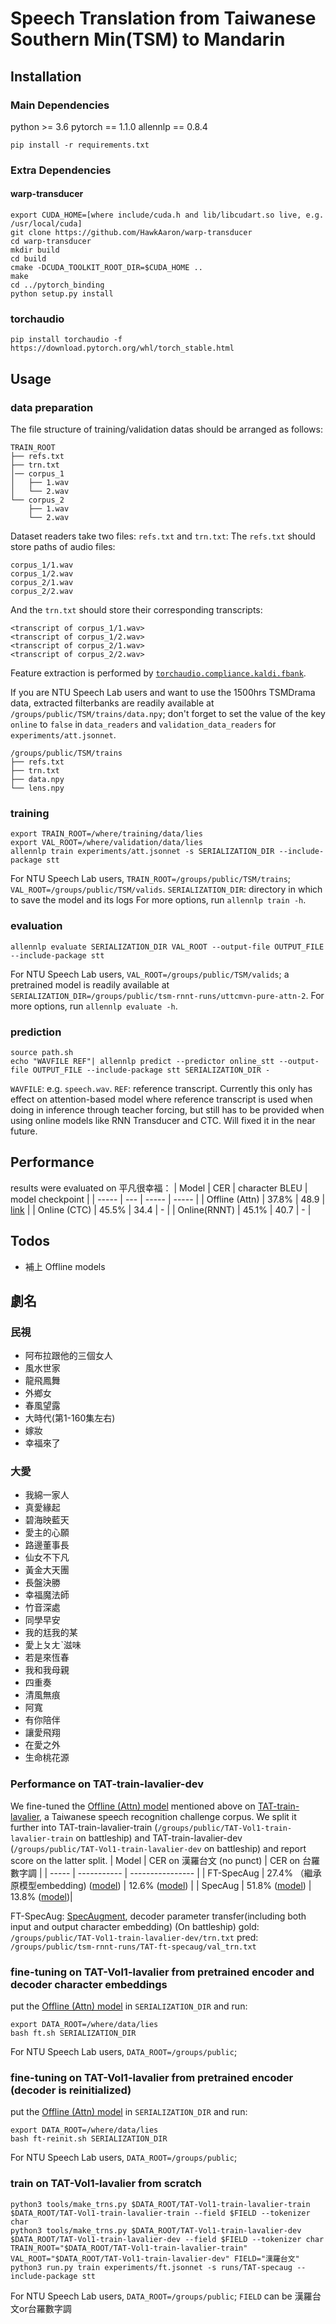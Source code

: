 # Speech Translation from Taiwanese Southern Min(TSM) to Mandarin

## Installation
### Main Dependencies
python >= 3.6
pytorch == 1.1.0
allennlp == 0.8.4
```=bash
pip install -r requirements.txt
```
### Extra Dependencies
#### warp-transducer
```=bash
export CUDA_HOME=[where include/cuda.h and lib/libcudart.so live, e.g. /usr/local/cuda]
git clone https://github.com/HawkAaron/warp-transducer
cd warp-transducer
mkdir build
cd build
cmake -DCUDA_TOOLKIT_ROOT_DIR=$CUDA_HOME ..
make
cd ../pytorch_binding
python setup.py install
```
### torchaudio
```=bash
pip install torchaudio -f https://download.pytorch.org/whl/torch_stable.html
```

## Usage

### data preparation
The file structure of training/validation datas should be arranged as follows:
```
TRAIN_ROOT
├── refs.txt
├── trn.txt
│── corpus_1
│   ├── 1.wav
│   └── 2.wav
└── corpus_2
    ├── 1.wav
    └── 2.wav
```
Dataset readers take two files: `refs.txt` and `trn.txt`:
The `refs.txt` should store paths of audio files:
```
corpus_1/1.wav
corpus_1/2.wav
corpus_2/1.wav
corpus_2/2.wav
```
And the `trn.txt` should store their corresponding transcripts:
```
<transcript of corpus_1/1.wav>
<transcript of corpus_1/2.wav>
<transcript of corpus_2/1.wav>
<transcript of corpus_2/2.wav>
```

Feature extraction is performed by [`torchaudio.compliance.kaldi.fbank`](https://pytorch.org/audio/compliance.kaldi.html#torchaudio.compliance.kaldi.fbank).

If you are NTU Speech Lab users and want to use the 1500hrs TSMDrama data,
extracted filterbanks are readily available at `/groups/public/TSM/trains/data.npy`; don't forget to set the value of the key `online` to `false` in `data_readers` and `validation_data_readers` for `experiments/att.jsonnet`.
```
/groups/public/TSM/trains
├── refs.txt
├── trn.txt
├── data.npy
└── lens.npy
```
### training
```=bash
export TRAIN_ROOT=/where/training/data/lies
export VAL_ROOT=/where/validation/data/lies
allennlp train experiments/att.jsonnet -s SERIALIZATION_DIR --include-package stt
```
For NTU Speech Lab users, `TRAIN_ROOT=/groups/public/TSM/trains`;
`VAL_ROOT=/groups/public/TSM/valids`.
`SERIALIZATION_DIR`: directory in which to save the model and its logs
For more options, run `allennlp train -h`.
### evaluation
```=bash
allennlp evaluate SERIALIZATION_DIR VAL_ROOT --output-file OUTPUT_FILE --include-package stt
```
For NTU Speech Lab users, `VAL_ROOT=/groups/public/TSM/valids`; a
pretrained model is readily available at `SERIALIZATION_DIR=/groups/public/tsm-rnnt-runs/uttcmvn-pure-attn-2`.
For more options, run `allennlp evaluate -h`.

### prediction
```=bash
source path.sh
echo "WAVFILE REF"| allennlp predict --predictor online_stt --output-file OUTPUT_FILE --include-package stt SERIALIZATION_DIR -
```
`WAVFILE`: e.g. `speech.wav`.
`REF`: reference transcript. Currently this only has effect on attention-based model where reference transcript is used when doing in inference through teacher forcing, but still has to be provided when using online models like RNN Transducer and CTC. Will fixed it in the near future.
## Performance
results were evaluated on 平凡很幸福：
| Model | CER | character BLEU | model checkpoint |
| ----- | --- | ----- | ----- |
| Offline (Attn) | 37.8% | 48.9 | [link](https://drive.google.com/file/d/11vLwmOYxfR0w72HgEmhdj3SV5Nt5yPYb/view?usp=sharing) |
| Online (CTC) | 45.5% | 34.4 | - |
| Online(RNNT) | 45.1% | 40.7 | - |

## Todos
- 補上 Offline models

## 劇名

### 民視 
- 阿布拉跟他的三個女人
- 風水世家
- 龍飛鳳舞
- 外鄉女
- 春風望露
- 大時代(第1-160集左右)
- 嫁妝
- 幸福來了

### 大愛
- 我綿一家人
- 真愛緣起
- 碧海映藍天
- 愛主的心願
- 路邊董事長
- 仙女不下凡
- 黃金大天團
- 長盤決勝
- 幸福魔法師
- 竹音深處
- 同學早安
- 我的尪我的某
- 愛上ㄆㄤˋ滋味
- 若是來恆春
- 我和我母親
- 四重奏
- 清風無痕
- 阿寬
- 有你陪伴
- 讓愛飛翔
- 在愛之外
- 生命桃花源

### Performance on TAT-train-lavalier-dev
We fine-tuned the  [Offline (Attn) model](https://drive.google.com/file/d/11vLwmOYxfR0w72HgEmhdj3SV5Nt5yPYb/view?usp=sharing) mentioned above on [TAT-train-lavalier](https://sites.google.com/speech.ntut.edu.tw/fsw/home/challenge-2020), a Taiwanese speech recognition challenge corpus. We split it further into TAT-train-lavalier-train (`/groups/public/TAT-Vol1-train-lavalier-train` on battleship) and TAT-train-lavalier-dev (`/groups/public/TAT-Vol1-train-lavalier-dev` on battleship) and report score on the latter split.
| Model      | CER on 漢羅台文 (no punct)  |  CER on 台羅數字調 |
| -----      | -----------                | ---------------- |
| FT-SpecAug | 27.4% （繼承原模型embedding) ([model](https://drive.google.com/drive/folders/1kXT9KHdsTkj6anrIDFKegVzd1YNQ5ZQd?usp=sharing)) | 12.6% ([model](https://drive.google.com/drive/folders/10h23s4NwoFSJOon0grnd1uJRvWyVDkYq?usp=sharing)) |
| SpecAug    | 51.8% ([model](https://drive.google.com/drive/folders/1auxXgJyliqwHLeLKJ20kMRQf48GULu77?usp=sharing)) | 13.8% ([model](https://drive.google.com/drive/folders/14mXqSZBGPEMAgYQLPXwhhatJFcO1w0vD?usp=sharing))|

FT-SpecAug: [SpecAugment](https://arxiv.org/abs/1904.08779), decoder parameter transfer(including both input and output character embedding)
(On battleship)
gold: `/groups/public/TAT-Vol1-train-lavalier-dev/trn.txt`
pred: `/groups/public/tsm-rnnt-runs/TAT-ft-specaug/val_trn.txt`

### fine-tuning on TAT-Vol1-lavalier from pretrained encoder and decoder character embeddings
put the [Offline (Attn) model](https://drive.google.com/file/d/11vLwmOYxfR0w72HgEmhdj3SV5Nt5yPYb/view?usp=sharing) in `SERIALIZATION_DIR` and run:
```=bash
export DATA_ROOT=/where/data/lies
bash ft.sh SERIALIZATION_DIR
```
For NTU Speech Lab users, `DATA_ROOT=/groups/public`;

### fine-tuning on TAT-Vol1-lavalier from pretrained encoder (decoder is reinitialized)
put the [Offline (Attn) model](https://drive.google.com/file/d/11vLwmOYxfR0w72HgEmhdj3SV5Nt5yPYb/view?usp=sharing) in `SERIALIZATION_DIR` and run:
```=bash
export DATA_ROOT=/where/data/lies
bash ft-reinit.sh SERIALIZATION_DIR
```
For NTU Speech Lab users, `DATA_ROOT=/groups/public`;

### train on TAT-Vol1-lavalier from scratch
```=bash
python3 tools/make_trns.py $DATA_ROOT/TAT-Vol1-train-lavalier-train $DATA_ROOT/TAT-Vol1-train-lavalier-train --field $FIELD --tokenizer char
python3 tools/make_trns.py $DATA_ROOT/TAT-Vol1-train-lavalier-dev $DATA_ROOT/TAT-Vol1-train-lavalier-dev --field $FIELD --tokenizer char
TRAIN_ROOT="$DATA_ROOT/TAT-Vol1-train-lavalier-train" VAL_ROOT="$DATA_ROOT/TAT-Vol1-train-lavalier-dev" FIELD="漢羅台文"  python3 run.py train experiments/ft.jsonnet -s runs/TAT-specaug --include-package stt
```

For NTU Speech Lab users, `DATA_ROOT=/groups/public`;
`FIELD` can be 漢羅台文or台羅數字調
